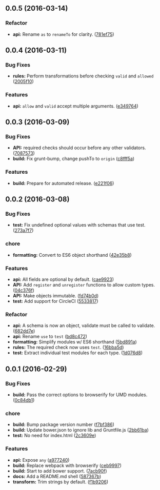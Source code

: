 <a name="0.0.5"></a>
## 0.0.5 (2016-03-14)


### Refactor

* **api:** Rename `as` to `renameTo` for clarity. ([781ef75](https://github.com/shane-tomlinson/vat/commit/781ef75))



<a name="0.0.4"></a>
## 0.0.4 (2016-03-11)


### Bug Fixes

* **rules:** Perform transformations before checking `valid` and `allowed` ([2005f10](https://github.com/shane-tomlinson/vat/commit/2005f10))

### Features

* **api:** `allow` and `valid` accept multiple arguments. ([e349764](https://github.com/shane-tomlinson/vat/commit/e349764))



<a name="0.0.3"></a>
## 0.0.3 (2016-03-09)


### Bug Fixes

* **API:** required checks should occur before any other validators. ([7087573](https://github.com/shane-tomlinson/vat/commit/7087573))
* **build:** Fix grunt-bump, change pushTo to `origin` ([c8fff5a](https://github.com/shane-tomlinson/vat/commit/c8fff5a))

### Features

* **build:** Prepare for automated release. ([e221f06](https://github.com/shane-tomlinson/vat/commit/e221f06))



<a name="0.0.2"></a>

## 0.0.2 (2016-03-08)


### Bug Fixes

* **test:** Fix undefined optional values with schemas that use test. ([273a7f7](https://github.com/shane-tomlinson/vat/commit/273a7f7))

### chore

* **formatting:** Convert to ES6 object shorthand ([42e35b8](https://github.com/shane-tomlinson/vat/commit/42e35b8))

### Features

* **api:** All fields are optional by default. ([cae9923](https://github.com/shane-tomlinson/vat/commit/cae9923))
* **API:** Add `register` and `unregister` functions to allow custom types. ([04c376f](https://github.com/shane-tomlinson/vat/commit/04c376f))
* **API:** Make objects immutable. ([fd74b0d](https://github.com/shane-tomlinson/vat/commit/fd74b0d))
* **test:** Add support for CircleCI ([5533817](https://github.com/shane-tomlinson/vat/commit/5533817))

### Refactor

* **api:** A schema is now an object, validate must be called to validate. ([682dd7e](https://github.com/shane-tomlinson/vat/commit/682dd7e))
* **api:** Rename `use` to `test` ([bd8c472](https://github.com/shane-tomlinson/vat/commit/bd8c472))
* **formatting:** Simplify modules w/ ES6 shorthand ([5bd891a](https://github.com/shane-tomlinson/vat/commit/5bd891a))
* **rules:** The required check now uses `test`. ([16bba5d](https://github.com/shane-tomlinson/vat/commit/16bba5d))
* **test:** Extract individual test modules for each type. ([1d076d8](https://github.com/shane-tomlinson/vat/commit/1d076d8))



<a name="0.0.1"></a>
## 0.0.1 (2016-02-29)


### Bug Fixes

* **build:** Pass the correct options to browserify for UMD modules. ([0c84db1](https://github.com/shane-tomlinson/vat/commit/0c84db1))

### chore

* **build:** Bump package version number ([f7bf386](https://github.com/shane-tomlinson/vat/commit/f7bf386))
* **build:** Update bower.json to ignore lib and Gruntfile.js ([2bb61ba](https://github.com/shane-tomlinson/vat/commit/2bb61ba))
* **test:** No need for index.html ([2c3609e](https://github.com/shane-tomlinson/vat/commit/2c3609e))

### Features

* **api:** Expose `any` ([a977240](https://github.com/shane-tomlinson/vat/commit/a977240))
* **build:** Replace webpack with browserify ([ceb9997](https://github.com/shane-tomlinson/vat/commit/ceb9997))
* **build:** Start to add bower support. ([7acb90f](https://github.com/shane-tomlinson/vat/commit/7acb90f))
* **docs:** Add a README.md shell ([587367b](https://github.com/shane-tomlinson/vat/commit/587367b))
* **transform:** Trim strings by default. ([f1b9206](https://github.com/shane-tomlinson/vat/commit/f1b9206))



